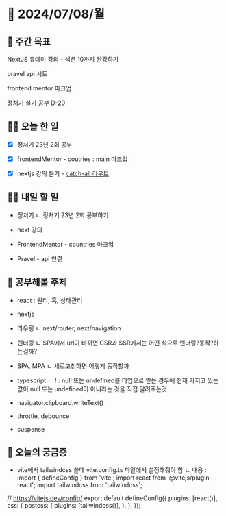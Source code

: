 # 📅 2024/07/08/월

## 🚀 주간 목표

NextJS 유데미 강의 - 섹션 10까지 완강하기

pravel api 시도

frontend mentor 마크업

정처기 실기 공부 D-20

## 💪🏻 오늘 한 일

- [x] 정처기 23년 2회 공부

- [x] frontendMentor - coutries : main 마크업

- [x] nextjs 강의 듣기 - [catch-all 라우트](https://cottony-slope-8c1.notion.site/Next-js-ba5383b711774406976394f5955e871a?pvs=4)

## 🫵🏻 내일 할 일

- 정처기
  ㄴ 정처기 23년 2회 공부하기

- next 강의

- FrontendMentor - countries 마크업

- Pravel - api 연결

## 🔎 공부해볼 주제

- react : 원리, 훅, 상태관리

- nextjs

- 라우팅
  ㄴ next/router, next/navigation

- 렌더링
  ㄴ SPA에서 url이 바뀌면 CSR과 SSR에서는 어떤 식으로 렌더링?동작?하는걸까?

- SPA, MPA
  ㄴ 새로고침하면 어떻게 동작할까

- typescript
  ㄴ ! : null 또는 undefined를 타입으로 받는 경우에 현재 가지고 있는 값이 null 또는 undefined이 아니라는 것을 직접 알려주는것

- navigator.clipboard.writeText()

- throttle, debounce

- suspense

## 👀 오늘의 궁금증

- vite에서 tailwindcss 쓸때 vite.config.ts 파일에서 설정해줘야 함
  ㄴ 내용 :
  import { defineConfig } from 'vite';
  import react from '@vitejs/plugin-react';
  import tailwindcss from 'tailwindcss';

// https://vitejs.dev/config/
export default defineConfig({
plugins: [react()],
css: {
postcss: {
plugins: [tailwindcss()],
},
},
});
